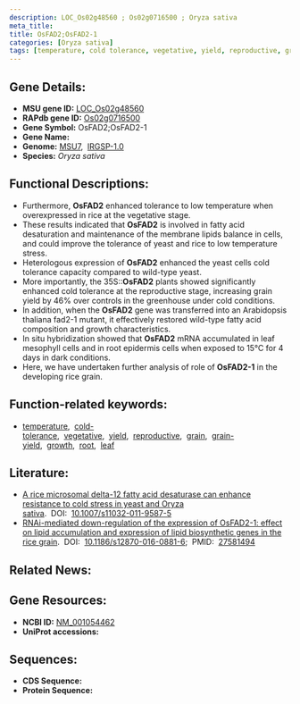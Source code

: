 ```yaml
---
description: LOC_Os02g48560 ; Os02g0716500 ; Oryza sativa
meta_title:
title: OsFAD2;OsFAD2-1
categories: [Oryza sativa]
tags: [temperature, cold tolerance, vegetative, yield, reproductive, grain, grain yield, growth, root, leaf]
---
```


## Gene Details:
- **MSU gene ID:** [LOC_Os02g48560](http://rice.uga.edu/cgi-bin/ORF_infopage.cgi?orf=LOC_Os02g48560)  
- **RAPdb gene ID:** [Os02g0716500](https://rapdb.dna.affrc.go.jp/locus/?name=Os02g0716500)  
- **Gene Symbol:** OsFAD2;OsFAD2-1
- **Gene Name:**
- **Genome:**  [MSU7](http://rice.uga.edu/),&nbsp;&nbsp;[IRGSP-1.0](https://rapdb.dna.affrc.go.jp/download/irgsp1.html)
- **Species:** *Oryza sativa*

## Functional Descriptions:
   - Furthermore, **OsFAD2** enhanced tolerance to low temperature when overexpressed in rice at the vegetative stage.
   - These results indicated that **OsFAD2** is involved in fatty acid desaturation and maintenance of the membrane lipids balance in cells, and could improve the tolerance of yeast and rice to low temperature stress.
   - Heterologous expression of **OsFAD2** enhanced the yeast cells cold tolerance capacity compared to wild-type yeast.
   - More importantly, the 35S::**OsFAD2** plants showed significantly enhanced cold tolerance at the reproductive stage, increasing grain yield by 46% over controls in the greenhouse under cold conditions.
   - In addition, when the **OsFAD2** gene was transferred into an Arabidopsis thaliana fad2-1 mutant, it effectively restored wild-type fatty acid composition and growth characteristics.
   - In situ hybridization showed that **OsFAD2** mRNA accumulated in leaf mesophyll cells and in root epidermis cells when exposed to 15°C for 4 days in dark conditions.
   - Here, we have undertaken further analysis of role of **OsFAD2-1** in the developing rice grain.

## Function-related keywords:
   - [temperature](/tags/temperature/),&nbsp;&nbsp;[cold-tolerance](/tags/cold-tolerance/),&nbsp;&nbsp;[vegetative](/tags/vegetative/),&nbsp;&nbsp;[yield](/tags/yield/),&nbsp;&nbsp;[reproductive](/tags/reproductive/),&nbsp;&nbsp;[grain](/tags/grain/),&nbsp;&nbsp;[grain-yield](/tags/grain-yield/),&nbsp;&nbsp;[growth](/tags/growth/),&nbsp;&nbsp;[root](/tags/root/),&nbsp;&nbsp;[leaf](/tags/leaf/)

## Literature:
   - [A rice microsomal delta-12 fatty acid desaturase can enhance resistance to cold stress in yeast and Oryza sativa](https://www.doi.org/10.1007/s11032-011-9587-5).&nbsp;&nbsp;DOI:&nbsp;&nbsp;[10.1007/s11032-011-9587-5](https://www.doi.org/10.1007/s11032-011-9587-5)
   - [RNAi-mediated down-regulation of the expression of OsFAD2-1: effect on lipid accumulation and expression of lipid biosynthetic genes in the rice grain](https://www.doi.org/10.1186/s12870-016-0881-6).&nbsp;&nbsp;DOI:&nbsp;&nbsp;[10.1186/s12870-016-0881-6](https://www.doi.org/10.1186/s12870-016-0881-6);&nbsp;&nbsp;PMID:&nbsp;&nbsp;[27581494](https://pubmed.ncbi.nlm.nih.gov/27581494/)

## Related News:

## Gene Resources:
- **NCBI ID:**  [NM_001054462](http://www.ncbi.nlm.nih.gov/nuccore/NM_001054462)
- **UniProt accessions:** [](https://www.uniprot.org/uniprotkb//entry)

## Sequences:
- **CDS Sequence:**
- **Protein Sequence:**
